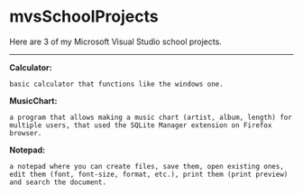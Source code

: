 # mvsSchoolProjects

Here are 3 of my Microsoft Visual Studio school projects.

---------------------------------------------------------

<b>Calculator:</b>
```
basic calculator that functions like the windows one.
```

<b>MusicChart:</b>
```
a program that allows making a music chart (artist, album, length) for multiple users, that used the SQLite Manager extension on Firefox browser.
```

<b>Notepad:</b>
```
a notepad where you can create files, save them, open existing ones, edit them (font, font-size, format, etc.), print them (print preview) and search the document.
```
